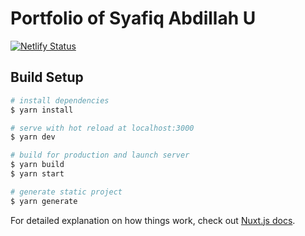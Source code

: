 # Portfolio of Syafiq Abdillah U
[![Netlify Status](https://api.netlify.com/api/v1/badges/66e4058b-6bd8-4ea0-9b7a-0288e8bdb444/deploy-status)](https://app.netlify.com/sites/syafiqau-portfolio/deploys)
## Build Setup

```bash
# install dependencies
$ yarn install

# serve with hot reload at localhost:3000
$ yarn dev

# build for production and launch server
$ yarn build
$ yarn start

# generate static project
$ yarn generate
```

For detailed explanation on how things work, check out [Nuxt.js docs](https://nuxtjs.org).
